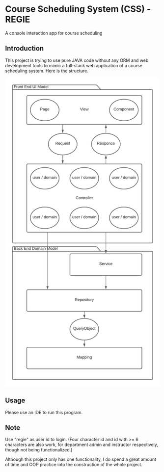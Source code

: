 # Course Scheduling System (CSS) - REGIE
A console interaction app for course scheduling

## Introduction
This project is trying to use pure JAVA code without any ORM and web development tools to mimic a full-stack web 
application of a course scheduling system. Here is the structure.

![structure](structure.png)

## Usage
Please use an IDE to run this program.

## Note
Use "regie" as user id to login. (Four character id and id with >= 6 
characters are also work, for department admin and instructor respectively, though not being functionalized.) 

Although this project only has one functionality, I do spend a great amount of time and OOP practice into the 
construction of the whole project.